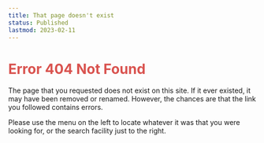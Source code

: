 ```yaml
---
title: That page doesn't exist
status: Published
lastmod: 2023-02-11
---
```


# <span style="color:#d9534f">Error 404 Not Found</span>

The page that you requested does not exist on this site. If it ever existed, it may have been removed or renamed. However, the chances are that the link you followed contains errors. 

Please use the menu on the left to locate whatever it was that you were looking for, or the search facility just to the right.